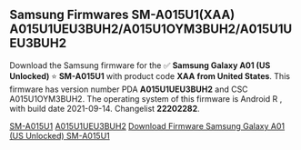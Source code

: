 <h2>Samsung Firmwares SM-A015U1(XAA) A015U1UEU3BUH2/A015U1OYM3BUH2/A015U1UEU3BUH2</h2>
Download the Samsung firmware for the ✅ <strong>Samsung Galaxy A01 (US Unlocked) </strong> ⭐ <strong>SM-A015U1</strong> with product code <strong>XAA</strong> <strong> from United States</strong>. This firmware has version number PDA <strong>A015U1UEU3BUH2</strong> and CSC A015U1OYM3BUH2. The operating system of this firmware is Android R , with build date 2021-09-14. Changelist <strong>22202282</strong>.


[SM-A015U1](https://samfirm.shop/samsung/model/SM-A015U1)
[A015U1UEU3BUH2](https://samfirm.shop/samsung/pda/A015U1UEU3BUH2)
[Download Firmware Samsung Galaxy A01 (US Unlocked) SM-A015U1](https://samfirm.shop/samsung/firmware/455972)
